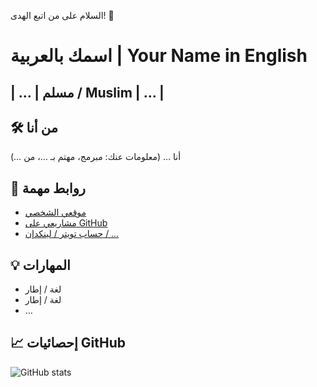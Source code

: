 السلام على من اتبع الهدى! 👋  
# اسمك بالعربية | Your Name in English  
| … | مسلم / Muslim | … |  
---  

## 🛠️ من أنا  
أنا … (معلومات عنك: مبرمج، مهتم بـ …، من …)  

## 🔗 روابط مهمة  
- [موقعي الشخصي](https://…)  
- [مشاريعي على GitHub](https://github.com/YourUsername)  
- [حساب تويتر / لينكدإن / …](https://…)  

## 💡 المهارات  
- لغة / إطار  
- لغة / إطار  
- …  

## 📈 إحصائيات GitHub  
![GitHub stats](https://github-readme-stats.vercel.app/api?username=YourUsername&show_icons=true&theme=default)  

